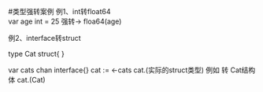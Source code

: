 







#类型强转案例
例1、int转float64  
  var age int = 25  强转-> floa64(age)

例2、interface转struct

type Cat struct{
}

  var cats chan interface{} 
  cat := <-cats
  cat.(实际的struct类型) 例如 转 Cat结构体  cat.(Cat)
